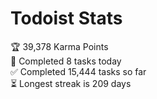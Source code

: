 
# Todoist Stats

<!-- TODO-IST:START -->
🏆  39,378 Karma Points           
🌸  Completed 8 tasks today           
✅  Completed 15,444 tasks so far           
⏳  Longest streak is 209 days
<!-- TODO-IST:END -->
